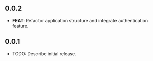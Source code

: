 ## 0.0.2

 - **FEAT**: Refactor application structure and integrate authentication feature.

## 0.0.1

* TODO: Describe initial release.
